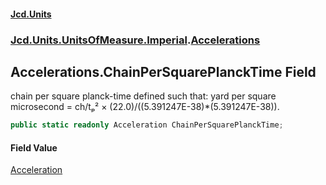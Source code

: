 #### [Jcd.Units](index 'index')
### [Jcd.Units.UnitsOfMeasure.Imperial](Jcd.Units.UnitsOfMeasure.Imperial 'Jcd.Units.UnitsOfMeasure.Imperial').[Accelerations](Accelerations 'Jcd.Units.UnitsOfMeasure.Imperial.Accelerations')

## Accelerations.ChainPerSquarePlanckTime Field

chain per square planck-time defined such that: yard per square microsecond = ch/tₚ² ×
(22.0)/((5.391247E-38)*(5.391247E-38)).

```csharp
public static readonly Acceleration ChainPerSquarePlanckTime;
```

#### Field Value
[Acceleration](Acceleration 'Jcd.Units.UnitTypes.Acceleration')